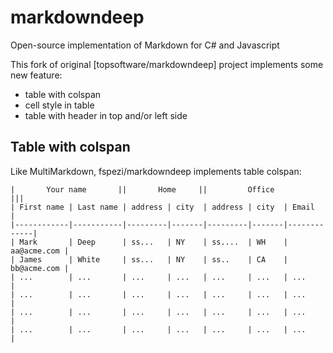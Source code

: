 markdowndeep
============

Open-source implementation of Markdown for C# and Javascript

This fork of original [topsoftware/markdowndeep] project implements some new feature:

* table with colspan
* cell style in table
* table with header in top and/or left side

## Table with colspan

Like MultiMarkdown, fspezi/markdowndeep implements table colspan:

```
|       Your name       ||       Home     ||         Office              |||  
| First name | Last name | address | city  | address | city  | Email       |  
|------------|-----------|---------|-------|---------|-------|-------------|
| Mark       | Deep      | ss...   | NY    | ss....  | WH    | aa@acme.com |
| James      | White     | ss...   | NY    | ss..    | CA    | bb@acme.com |
| ...        | ...       | ...     | ...   | ...     | ...   | ...         |
| ...        | ...       | ...     | ...   | ...     | ...   | ...         |
| ...        | ...       | ...     | ...   | ...     | ...   | ...         |
| ...        | ...       | ...     | ...   | ...     | ...   | ...         |
```
